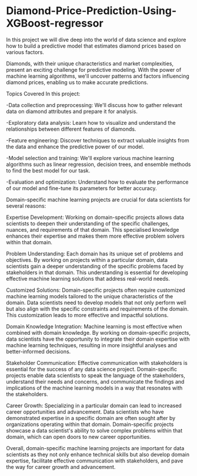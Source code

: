 # Diamond-Price-Prediction-Using-XGBoost-regressor
In this project we will dive deep into the world of data science and explore how to build a predictive model that estimates diamond prices based on various factors.

Diamonds, with their unique characteristics and market complexities, present an exciting challenge for predictive modeling. With the power of machine learning algorithms, we'll uncover patterns and factors influencing diamond prices, enabling us to make accurate predictions.

Topics Covered In this project:

-Data collection and preprocessing: We'll discuss how to gather relevant data on diamond attributes and prepare it for analysis.

-Exploratory data analysis: Learn how to visualize and understand the relationships between different features of diamonds.

-Feature engineering: Discover techniques to extract valuable insights from the data and enhance the predictive power of our model.

-Model selection and training: We'll explore various machine learning algorithms such as linear regression, decision trees, and ensemble methods to find the best model for our task.

-Evaluation and optimization: Understand how to evaluate the performance of our model and fine-tune its parameters for better accuracy.

Domain-specific machine learning projects are crucial for data scientists for several reasons:

Expertise Development: Working on domain-specific projects allows data scientists to deepen their understanding of the specific challenges, nuances, and requirements of that domain. This specialised knowledge enhances their expertise and makes them more effective problem solvers within that domain.

Problem Understanding: Each domain has its unique set of problems and objectives. By working on projects within a particular domain, data scientists gain a deeper understanding of the specific problems faced by stakeholders in that domain. This understanding is essential for developing effective machine learning solutions that address real-world needs.

Customized Solutions: Domain-specific projects often require customized machine learning models tailored to the unique characteristics of the domain. Data scientists need to develop models that not only perform well but also align with the specific constraints and requirements of the domain. This customization leads to more effective and impactful solutions.

Domain Knowledge Integration: Machine learning is most effective when combined with domain knowledge. By working on domain-specific projects, data scientists have the opportunity to integrate their domain expertise with machine learning techniques, resulting in more insightful analyses and better-informed decisions.

Stakeholder Communication: Effective communication with stakeholders is essential for the success of any data science project. Domain-specific projects enable data scientists to speak the language of the stakeholders, understand their needs and concerns, and communicate the findings and implications of the machine learning models in a way that resonates with the stakeholders.

Career Growth: Specializing in a particular domain can lead to increased career opportunities and advancement. Data scientists who have demonstrated expertise in a specific domain are often sought after by organizations operating within that domain. Domain-specific projects showcase a data scientist's ability to solve complex problems within that domain, which can open doors to new career opportunities.

Overall, domain-specific machine learning projects are important for data scientists as they not only enhance technical skills but also develop domain expertise, facilitate effective communication with stakeholders, and pave the way for career growth and advancement.
